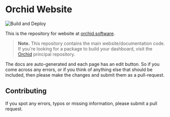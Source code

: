 # Orchid Website

![Build and Deploy](https://github.com/orchidsoftware/orchid.software/workflows/Build%20and%20Deploy/badge.svg?branch=master)

This is the repository for website at [orchid.software](http://orchid.software).

> **Note.** This repository contains the main website/documentation code. If you're looking for a package to build your dashboard, visit the [Orchid](https://github.com/orchidsoftware/platform) principal repository.

The docs are auto-generated and each page has an edit button. So if you come across any errors, or if you think of anything else that should be included, then please make the changes and submit them as a pull-request.

## Contributing

If you spot any errors, typos or missing information, please submit a pull
request.
